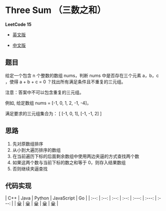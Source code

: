 # Three Sum （三数之和）

**LeetCode 15**

* [英文版](https://leetcode.com/problems/3sum/)

* [中文版](https://leetcode-cn.com/problems/3sum/)

## 题目

给定一个包含 n 个整数的数组 nums，判断 nums 中是否存在三个元素 a，b，c ，使得 a + b + c = 0 ？找出所有满足条件且不重复的三元组。

注意：答案中不可以包含重复的三元组。

例如, 给定数组 nums = [-1, 0, 1, 2, -1, -4]，

满足要求的三元组集合为：
[
  [-1, 0, 1],
  [-1, -1, 2]
]

## 思路

1. 先对原数组排序
2. 从小到大遍历排序的数组
3. 在当前遍历下标的后面剩余数组中使用两边夹逼的方式查找两个数
4. 如果这两个数与当前下标的数之和等于 0，则存入结果数组
5. 否则继续夹逼查找

## 代码实现

| C++ | Java | Python | JavaScript | Go |
| :--: | :--: | :--: | :--: | :---: | :---: | :---: |
| [😀](ThreeSum.cpp) | [😀](ThreeSum.java) | [😀](ThreeSum.py) | [😀](./ThreeSum.js) | [😀](three_sum.go) |
